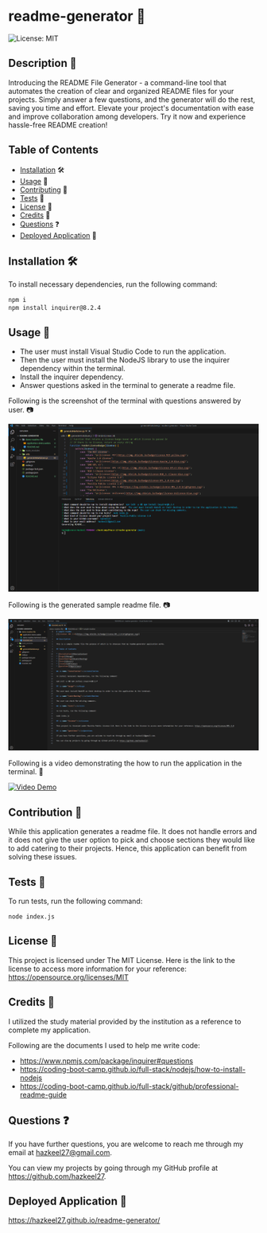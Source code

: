 # readme-generator 📝
![License: MIT](https://img.shields.io/badge/License-MIT-yellow.svg)

## Description 📄

Introducing the README File Generator - a command-line tool that automates the creation of clear and organized README files for your projects. Simply answer a few questions, and the generator will do the rest, saving you time and effort. Elevate your project's documentation with ease and improve collaboration among developers. Try it now and experience hassle-free README creation! 

## Table of Contents

* [Installation](#installation) 🛠️
* [Usage](#usage) 📘
* [Contributing](#contributing) 🤝
* [Tests](#tests) 🧪
* [License](#license) 📜
* [Credits](#credits) 🙏
* [Questions](#questions) ❓
* [Deployed Application](#link) 🚀

## <a name="installation"></a>Installation 🛠️

To install necessary dependencies, run the following command:

```
npm i
npm install inquirer@8.2.4
```

## <a name="usage"></a>Usage 📘

- The user must install Visual Studio Code to run the application.
- Then the user must install the NodeJS library to use the inquirer dependency within the terminal.
- Install the inquirer dependency.
- Answer questions asked in the terminal to generate a readme file.

Following is the screenshot of the terminal with questions answered by user. 📷

![terminal screenshot](demo-readme-file/demo-readme-terminal-screenshot.png)

Following is the generated sample readme file. 📷

![sample readme screenshot](demo-readme-file/demo-readme-screenshot.png)

Following is a video demonstrating the how to run the application in the terminal. 🎥

[![Video Demo](https://img.youtube.com/vi/ruoO-bGWjFw/0.jpg)](https://www.youtube.com/watch?v=ruoO-bGWjFw)

## <a name="contributing"></a>Contribution 🤝

While this application generates a readme file. It does not handle errors and it does not give the user option to pick and choose sections they would like to add catering to their projects. Hence, this application can benefit from solving these issues.

## <a name="tests"></a>Tests 🧪

To run tests, run the following command:

```
node index.js
```

## <a name="license"></a>License 📜

This project is licensed under The MIT License. Here is the link to the license to access more information for your reference: https://opensource.org/licenses/MIT

## <a name="credits"></a>Credits 🙏

I utilized the study material provided by the institution as a reference to complete my application.

Following are the documents I used to help me write code:

- https://www.npmjs.com/package/inquirer#questions
- https://coding-boot-camp.github.io/full-stack/nodejs/how-to-install-nodejs
- https://coding-boot-camp.github.io/full-stack/github/professional-readme-guide

## <a name="questions"></a>Questions ❓

If you have further questions, you are welcome to reach me through my email at hazkeel27@gmail.com.

You can view my projects by going through my GitHub profile at https://github.com/hazkeel27.

## <a name="link"></a>Deployed Application 🚀

https://hazkeel27.github.io/readme-generator/